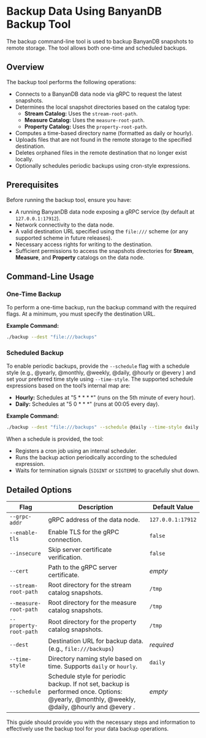 # Backup Data Using BanyanDB Backup Tool

The backup command-line tool is used to backup BanyanDB snapshots to remote storage. The tool allows both one-time and scheduled backups.

## Overview

The backup tool performs the following operations:

- Connects to a BanyanDB data node via gRPC to request the latest snapshots.
- Determines the local snapshot directories based on the catalog type:
  - **Stream Catalog:** Uses the `stream-root-path`.
  - **Measure Catalog:** Uses the `measure-root-path`.
  - **Property Catalog:** Uses the `property-root-path`.
- Computes a time-based directory name (formatted as daily or hourly).
- Uploads files that are not found in the remote storage to the specified destination.
- Deletes orphaned files in the remote destination that no longer exist locally.
- Optionally schedules periodic backups using cron-style expressions.

## Prerequisites

Before running the backup tool, ensure you have:

- A running BanyanDB data node exposing a gRPC service (by default at `127.0.0.1:17912`).
- Network connectivity to the data node.
- A valid destination URL specified using the `file:///` scheme (or any supported scheme in future releases).
- Necessary access rights for writing to the destination.
- Sufficient permissions to access the snapshots directories for **Stream**, **Measure**, and **Property** catalogs on the data node.

## Command-Line Usage

### One-Time Backup

To perform a one-time backup, run the backup command with the required flags. At a minimum, you must specify the destination URL.

**Example Command:**
```bash
./backup --dest "file:///backups"
```

### Scheduled Backup

To enable periodic backups, provide the `--schedule` flag with a schedule style (e.g., @yearly, @monthly, @weekly, @daily, @hourly or @every <duration>) and set your preferred time style using `--time-style`. The supported schedule expressions based on the tool’s internal map are:

- **Hourly:** Schedules at "5 * * * *" (runs on the 5th minute of every hour).
- **Daily:** Schedules at "5 0 * * *" (runs at 00:05 every day).

**Example Command:**

```bash
./backup --dest "file:///backups" --schedule @daily --time-style daily
```

When a schedule is provided, the tool:

- Registers a cron job using an internal scheduler.
- Runs the backup action periodically according to the scheduled expression.
- Waits for termination signals (`SIGINT` or `SIGTERM`) to gracefully shut down.

## Detailed Options

| Flag                | Description                                                                               | Default Value         |
| ------------------- | ----------------------------------------------------------------------------------------- | --------------------- |
| `--grpc-addr`       | gRPC address of the data node.                                                          | `127.0.0.1:17912`     |
| `--enable-tls`      | Enable TLS for the gRPC connection.                                                     | `false`               |
| `--insecure`        | Skip server certificate verification.                                                   | `false`               |
| `--cert`            | Path to the gRPC server certificate.                                                    | _empty_               |
| `--stream-root-path`| Root directory for the stream catalog snapshots.                                        | `/tmp`                |
| `--measure-root-path`| Root directory for the measure catalog snapshots.                                      | `/tmp`                |
| `--property-root-path`| Root directory for the property catalog snapshots.                                     | `/tmp`                |
| `--dest`            | Destination URL for backup data. (e.g., `file:///backups`)                                | _required_            |
| `--time-style`      | Directory naming style based on time. Supports `daily` or `hourly`.                       | `daily`               |
| `--schedule`        | Schedule style for periodic backup. If not set, backup is performed once. Options: @yearly, @monthly, @weekly, @daily, @hourly and @every <duration>. | _empty_               |

This guide should provide you with the necessary steps and information to effectively use the backup tool for your data backup operations.
